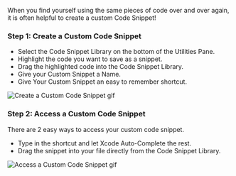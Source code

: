 When you find yourself using the same pieces of code over and over again, it is often helpful to create a custom Code Snippet!

### Step 1: Create a Custom Code Snippet

- Select the Code Snippet Library on the bottom of the Utilities Pane.
- Highlight the code you want to save as a snippet.
- Drag the highlighted code into the Code Snippet Library.
- Give your Custom Snippet a Name.
- Give Your Custom Snippet an easy to remember shortcut. 
  
![Create a Custom Code Snippet gif](https://i.imgur.com/OFqxmrU.gif)  

### Step 2: Access a Custom Code Snippet

There are 2 easy ways to access your custom code snippet.
- Type in the shortcut and let Xcode Auto-Complete the rest.
- Drag the snippet into your file directly from the Code Snippet Library.  
  
![Access a Custom Code Snippet gif](https://i.imgur.com/IKrdiw5.gif)
